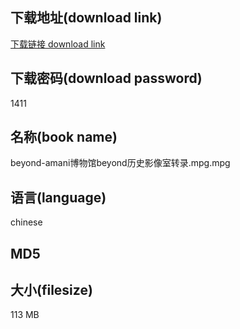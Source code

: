 ## 下载地址(download link)
[下载链接 download link](https://tutu365.netlify.app/?s=beyond-amani%E5%8D%9A%E7%89%A9%E9%A6%86beyond%E5%8E%86%E5%8F%B2%E5%BD%B1%E5%83%8F%E5%AE%A4%E8%BD%AC%E5%BD%95.mpg)

## 下载密码(download password)
1411

## 名称(book name)
beyond-amani博物馆beyond历史影像室转录.mpg.mpg

## 语言(language)
chinese

## MD5


## 大小(filesize)
113 MB
